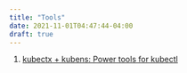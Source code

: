 ```yaml
---
title: "Tools"
date: 2021-11-01T04:47:44-04:00
draft: true
---
```


1. [kubectx + kubens: Power tools for kubectl](https://github.com/ahmetb/kubectx)